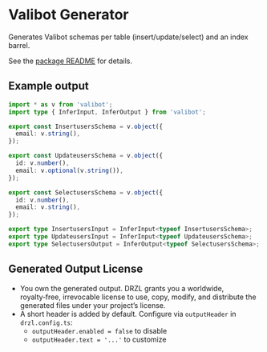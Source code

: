 # Valibot Generator

Generates Valibot schemas per table (insert/update/select) and an index barrel.

See the [package README](https://github.com/use-drzl/drzl/blob/master/packages/generator-valibot/README.md) for details.

## Example output

```ts
import * as v from 'valibot';
import type { InferInput, InferOutput } from 'valibot';

export const InsertusersSchema = v.object({
  email: v.string(),
});

export const UpdateusersSchema = v.object({
  id: v.number(),
  email: v.optional(v.string()),
});

export const SelectusersSchema = v.object({
  id: v.number(),
  email: v.string(),
});

export type InsertusersInput = InferInput<typeof InsertusersSchema>;
export type UpdateusersInput = InferInput<typeof UpdateusersSchema>;
export type SelectusersOutput = InferOutput<typeof SelectusersSchema>;
```

## Generated Output License

- You own the generated output. DRZL grants you a worldwide, royalty‑free, irrevocable license to use, copy, modify, and distribute the generated files under your project’s license.
- A short header is added by default. Configure via `outputHeader` in `drzl.config.ts`:
  - `outputHeader.enabled = false` to disable
  - `outputHeader.text = '...'` to customize
